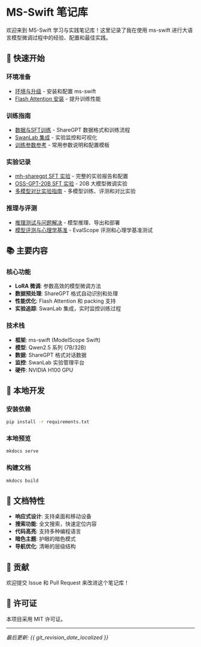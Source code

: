 # MS-Swift 笔记库

欢迎来到 MS-Swift 学习与实践笔记库！这里记录了我在使用 ms-swift 进行大语言模型微调过程中的经验、配置和最佳实践。

## 🚀 快速开始

### 环境准备
- [环境与升级](notes/10-环境与工具.md) - 安装和配置 ms-swift
- [Flash Attention 安装](notes/50-FlashAttention安装.md) - 提升训练性能

### 训练指南
- [数据与SFT训练](notes/20-数据与SFT训练.md) - ShareGPT 数据格式和训练流程
- [SwanLab 集成](notes/30-SwanLab集成.md) - 实验监控和可视化
- [训练参数参考](notes/65-训练参数参考.md) - 常用参数说明和配置模板

### 实验记录
- [mh-sharegpt SFT 实验](notes/40-实验报告-mh-sharegpt-sft.md) - 完整的实验报告和配置
- [OSS-GPT-20B SFT 实验](notes/45-实验报告-oss-gpt-20b-sft.md) - 20B 大模型微调实验
- [多模型对比实验指南](notes/66-多模型对比实验指南.md) - 多模型训练、评测和对比实验

### 推理与评测
- [推理测试与问题解决](notes/60-推理测试与问题解决.md) - 模型推理、导出和部署
- [模型评测与心理学基准](notes/70-模型评测与心理学基准.md) - EvalScope 评测和心理学基准测试

## 📚 主要内容

### 核心功能
- **LoRA 微调**: 参数高效的模型微调方法
- **数据预处理**: ShareGPT 格式自动识别和处理
- **性能优化**: Flash Attention 和 packing 支持
- **实验追踪**: SwanLab 集成，实时监控训练过程

### 技术栈
- **框架**: ms-swift (ModelScope Swift)
- **模型**: Qwen2.5 系列 (7B/32B)
- **数据**: ShareGPT 格式对话数据
- **监控**: SwanLab 实验管理平台
- **硬件**: NVIDIA H100 GPU

## 🔧 本地开发

### 安装依赖
```bash
pip install -r requirements.txt
```

### 本地预览
```bash
mkdocs serve
```

### 构建文档
```bash
mkdocs build
```

## 📖 文档特性

- **响应式设计**: 支持桌面和移动设备
- **搜索功能**: 全文搜索，快速定位内容
- **代码高亮**: 支持多种编程语言
- **暗色主题**: 护眼的暗色模式
- **导航优化**: 清晰的层级结构

## 🤝 贡献

欢迎提交 Issue 和 Pull Request 来改进这个笔记库！

## 📄 许可证

本项目采用 MIT 许可证。

---

*最后更新: {{ git_revision_date_localized }}*
